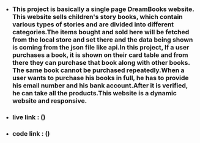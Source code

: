 * ### This project is basically a single page DreamBooks website. This website sells children's story books, which contain various types of stories and are divided into different categories.The items bought and sold here will be fetched from the local store and set there and the data being shown is coming from the json file like api.In this project, If a user purchases a book, it is shown on their card table and from there they can purchase that book along with other books. The same book cannot be purchased repeatedly.When a user wants to purchase his books in full, he has to provide his email number and his bank account.After it is verified, he can take all the products.This website is a dynamic website and responsive.

* ### live link : ()
* ### code link : ()